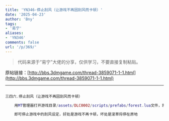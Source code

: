 ```yaml
---
title: 'YN346-停止刮风（让游戏不再因刮风而卡顿）'
date: '2025-04-23'
author: 'Bny'
tags:
- '易宁'
aliases:
- 'YN346'
comments: false
url: '/p/369/'
---
```


> 代码来源于“易宁”大佬的分享，仅供学习，不要直接复制粘贴。

原帖链接：[http://bbs.3dmgame.com/thread-3859071-1-1.html](http://bbs.3dmgame.com/thread-3859071-1-1.html)

---

```lua  

三四六.停止刮风（让游戏不再因刮风而卡顿）

	用MT管理器打开游戏目录/assets/DLC0002/scripts/prefabs/forest.lua文件，将inst:AddComponent("worldwind")替换为--inst:AddComponent("worldwind")

	即可停止游戏中的刮风设定，好处是游戏不再卡顿，坏处是滚草将停在原地

```  

